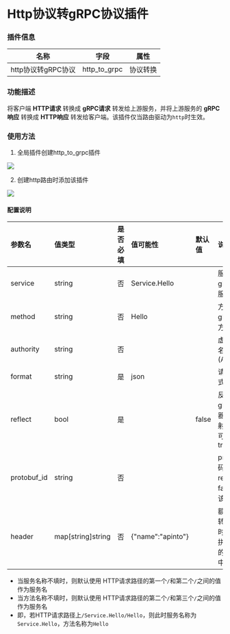# Http协议转gRPC协议插件


### 插件信息

| 名称            | 字段           | 属性   |
|---------------|--------------|------|
| http协议转gRPC协议 | http_to_grpc | 协议转换 |


### 功能描述

将客户端 **HTTP请求** 转换成 **gRPC请求** 转发给上游服务，并将上游服务的 **gRPC响应** 转换成 **HTTP响应** 转发给客户端。该插件仅当路由驱动为`http`时生效。


### 使用方法
1. 全局插件创建http_to_grpc插件

![](http://data.eolinker.com/course/qYxTZ3M5f63863964a4b2e89934aff5b7f80b9f9c80983f.png)

2. 创建http路由时添加该插件

![](http://data.eolinker.com/course/n7AP8pIe5cae8a7f9ac93be3815bcc3c1f72c2bb43403ba.png)


#### 配置说明

| 参数名         | 值类型      | 是否必填 | 值可能性 | 默认值   | 说明                                 |
|:------------|:-----|:-----|:------|:-----------------------------------|:-----------------------------------|
| service     | string | 否    | Service.Hello |       | 服务名称，gRPC调用服务名                     |
| method      | string | 否    | Hello |       | 方法名称，gRPC调用方法名                     |
| authority   | string | 否    |      |       | 虚拟主机域名(Authority)                  |
| format      | string | 是    | json |   | 请求数据格式                             |
| reflect     | bool | 是    || false | 反射，若gRPC服务器开启了反射，配置时可设置为true       |
| protobuf_id | string | 否    |      |       | protobuf编码器ID，若reflect为false时，该值必填 |
| header      | map[string]string | 否    | {"name":"apinto"} |       | 额外头部，转发请求时，会将其拼接到转发的请求头部中一并转发      |

* 当服务名称不填时，则默认使用 HTTP请求路径的第一个`/`和第二个`/`之间的值作为服务名
* 当方法名称不填时，则默认使用 HTTP请求路径的第二个`/`和第三个`/`之间的值作为服务名
* 即，若HTTP请求路径上`/Service.Hello/Hello`，则此时服务名称为`Service.Hello`，方法名称为`Hello`